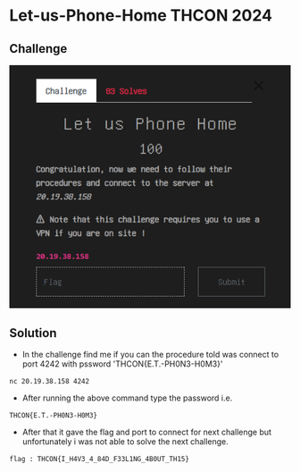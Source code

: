 # Let-us-Phone-Home THCON 2024

## Challenge
![Challenge](phone-home.png)

## Solution
- In the challenge find me if you can the procedure told was connect to port 4242 with pssword 'THCON{E.T.-PH0N3-H0M3}'

```
nc 20.19.38.158 4242
```

- After running the above command type the password i.e.
```
THCON{E.T.-PH0N3-H0M3}
```
- After that it gave the flag and port to connect for next challenge but unfortunately i was not able to solve the next challenge.

```
flag : THCON{I_H4V3_4_84D_F33L1NG_4B0UT_TH15}
```
